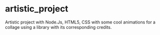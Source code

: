 # artistic_project
 Artistic project with Node.Js, HTML5, CSS with some cool animations for a collage using a library with its corresponding credits.